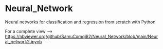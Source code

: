 # Neural_Network
Neural networks for classification and regression from scratch with Python

For a complete view --> https://nbviewer.org/github/SamuComqi92/Neural_Network/blob/main/Neural_network2.ipynb
